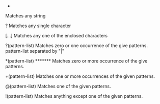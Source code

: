 
*
Matches any string

?
Matches any single character

[...]
Matches any one of the enclosed characters

?(pattern-list)
Matches zero or one occurrence of the give patterns. pattern-list separated by "|"

*(pattern-list)		*******
Matches zero or more occurrence of the give patterns.

+(pattern-list)
Matches one or more occurrences of the given patterns. 

@(pattern-list)
Matches one of the given patterns. 

!(pattern-list)
Matches anything except one of the given patterns. 
